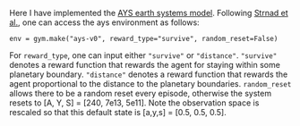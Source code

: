 Here I have implemented the [AYS earth systems model](https://arxiv.org/pdf/1706.04542.pdf). Following [Strnad et al.](https://aip.scitation.org/doi/pdf/10.1063/1.5124673), one can access the ays environment as  follows:

`env = gym.make("ays-v0", reward_type="survive", random_reset=False)`

For `reward_type`, one can input either `"survive"` or `"distance"`. `"survive"` denotes a reward function that rewards the agent for staying within some planetary boundary. `"distance"` denotes a reward function that rewards the agent proportional to the distance to the planetary boundaries.
`random_reset` allows there to be a random reset every episode, otherwise the system resets to [A, Y, S] = [240, 7e13, 5e11]. Note the observation space is rescaled so that this default state is [a,y,s] = [0.5, 0.5, 0.5]. 
